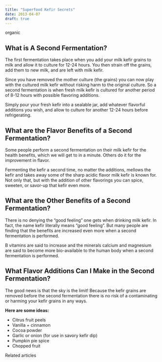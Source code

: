 ```yaml
---
title: "Superfood Kefir Secrets"
date: 2013-04-07
draft: true
---
```


  
  
  
  
  
  

<!--more--> organic  
  
  

## **What is A Second Fermentation?**

The first fermentation takes place when you add your milk kefir grains to milk and allow it to culture for 12-24 hours. You then strain off the grains, add them to new milk, and are left with milk kefir.

Since you have removed the mother culture (the grains) you can now play with the cultured milk kefir without risking harm to the original culture. So a second fermentation is when fresh milk kefir is cultured for another period of 8-12 hours with possible flavoring additions.

Simply pour your fresh kefir into a sealable jar, add whatever flavorful additions you wish, and allow to culture for another 12-24 hours before refrigerating.

## What are the Flavor Benefits of a Second Fermentation?

Some people perform a second fermentation on their milk kefir for the health benefits, which we will get to in a minute. Others do it for the improvement in flavor.

Fermenting the kefir a second time, no matter the additions, mellows the kefir and takes away some of the sharp acidic flavor milk kefir is known for. Not only that, but with the addition of other flavorings you can spice, sweeten, or savor-up that kefir even more.

## What are the Other Benefits of a Second Fermentation?

There is no denying the “good feeling” one gets when drinking milk kefir. In fact, the name kefir literally means “good feeling”. But many people are finding that the benefits are increased even more when a second fermentation is performed.

B vitamins are said to increase and the minerals calcium and magnesium are said to become more bio-available to the human body when a second fermentation is performed.

## What Flavor Additions Can I Make in the Second Fermentation?

The good news is that the sky is the limit! Because the kefir grains are removed before the second fermentation there is no risk of a contaminating or harming your kefir grains in any ways.

**Here are some ideas:**

- Citrus fruit peels
- Vanilla + cinnamon
- Cocoa powder
- Garlic or onion (for use in savory kefir dip)
- Pumpkin pie spice
- Chopped fruit

Related articles

